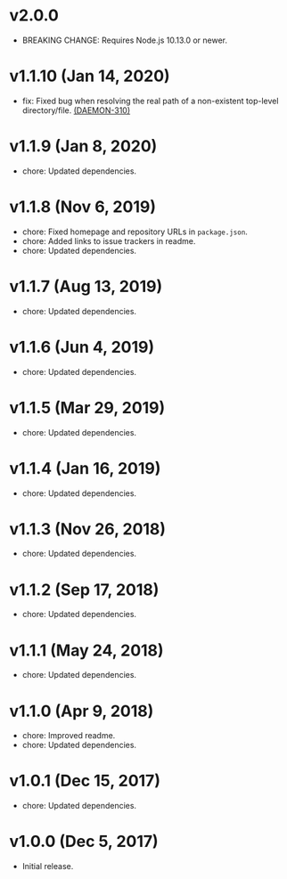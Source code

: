 # v2.0.0

 * BREAKING CHANGE: Requires Node.js 10.13.0 or newer.

# v1.1.10 (Jan 14, 2020)

 * fix: Fixed bug when resolving the real path of a non-existent top-level directory/file.
   [(DAEMON-310)](https://jira.appcelerator.org/browse/DAEMON-310)

# v1.1.9 (Jan 8, 2020)

 * chore: Updated dependencies.

# v1.1.8 (Nov 6, 2019)

 * chore: Fixed homepage and repository URLs in `package.json`.
 * chore: Added links to issue trackers in readme.
 * chore: Updated dependencies.

# v1.1.7 (Aug 13, 2019)

 * chore: Updated dependencies.

# v1.1.6 (Jun 4, 2019)

 * chore: Updated dependencies.

# v1.1.5 (Mar 29, 2019)

 * chore: Updated dependencies.

# v1.1.4 (Jan 16, 2019)

 * chore: Updated dependencies.

# v1.1.3 (Nov 26, 2018)

 * chore: Updated dependencies.

# v1.1.2 (Sep 17, 2018)

 * chore: Updated dependencies.

# v1.1.1 (May 24, 2018)

 * chore: Updated dependencies.

# v1.1.0 (Apr 9, 2018)

 * chore: Improved readme.
 * chore: Updated dependencies.

# v1.0.1 (Dec 15, 2017)

 * chore: Updated dependencies.

# v1.0.0 (Dec 5, 2017)

 - Initial release.
